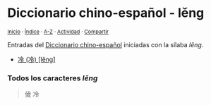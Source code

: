 # Diccionario chino-español - lěng
<sup>[Inicio](../index.md) · [Índice](../indices/chino-espanol.md#sílaba-leng) · [A-Z](../indices/alfabetico.md) · [Actividad](../indices/actividad.md) · [Compartir](https://x.com/intent/tweet?text=Entradas%20del%20Diccionario%20chino-espa%C3%B1ol%20iniciadas%20en%20la%20s%C3%ADlaba%20%C2%ABl%C4%9Bng%C2%BB.%0A%E2%86%92%20https%3A%2F%2Fjucardus.github.io%2Findices%2Fchino-espanol-leng3.html%0A%0A%23chn_espnl_jucardus%0A%40jucardus)</sup>

Entradas del [Diccionario chino-español](../indices/chino-espanol.md#sílaba-leng) iniciadas con la sílaba _lěng_.

* [冷 (冷) [lěng]](../contenido/l/e/n/leng3-20919.md)

### Todos los caracteres _lěng_

> 倰 冷
